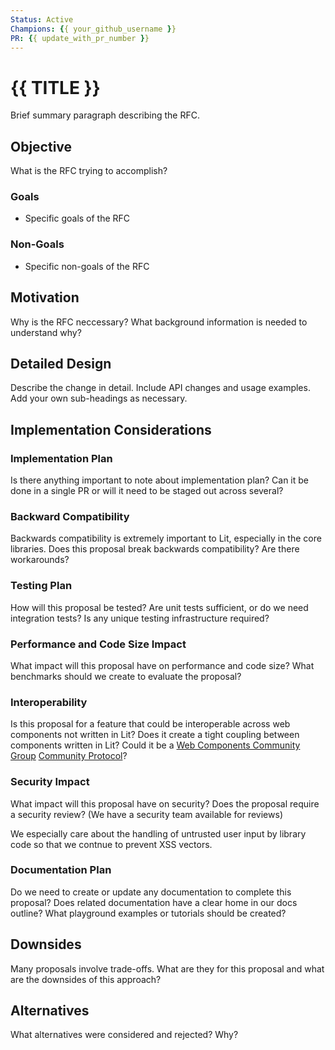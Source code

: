 ```yaml
---
Status: Active
Champions: {{ your_github_username }}
PR: {{ update_with_pr_number }}
---
```


# {{ TITLE }}

Brief summary paragraph describing the RFC.

## Objective

What is the RFC trying to accomplish?

### Goals
- Specific goals of the RFC

### Non-Goals
- Specific non-goals of the RFC

## Motivation

Why is the RFC neccessary? What background information is needed to understand why?

## Detailed Design

Describe the change in detail. Include API changes and usage examples. Add your own sub-headings as necessary.

## Implementation Considerations

### Implementation Plan

Is there anything important to note about implementation plan? Can it be done in a single PR or will it need to be staged out across several?

### Backward Compatibility

Backwards compatibility is extremely important to Lit, especially in the core libraries. Does this proposal break backwards compatibility? Are there workarounds?

### Testing Plan

How will this proposal be tested? Are unit tests sufficient, or do we need integration tests? Is any unique testing infrastructure required?

### Performance and Code Size Impact

What impact will this proposal have on performance and code size? What benchmarks should we create to evaluate the proposal?

### Interoperability

Is this proposal for a feature that could be interoperable across web components not written in Lit? Does it create a tight coupling between components written in Lit? Could it be a [Web Components Community Group](https://github.com/w3c/webcomponents-cg) [Community Protocol](https://github.com/webcomponents-cg/community-protocols)?

### Security Impact

What impact will this proposal have on security? Does the proposal require a security review? (We have a security team available for reviews)

We especially care about the handling of untrusted user input by library code so that we contnue to prevent XSS vectors.

### Documentation Plan

Do we need to create or update any documentation to complete this proposal? Does related documentation have a clear home in our docs outline? What playground examples or tutorials should be created?

## Downsides

Many proposals involve trade-offs. What are they for this proposal and what are the downsides of this approach?

## Alternatives

What alternatives were considered and rejected? Why?
